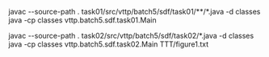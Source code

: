 javac --source-path . task01/src/vttp/batch5/sdf/task01/**/*.java -d classes
java -cp classes vttp.batch5.sdf.task01.Main

javac --source-path . task02/src/vttp/batch5/sdf/task02/*.java -d classes
java -cp classes vttp.batch5.sdf.task02.Main TTT/figure1.txt 
